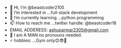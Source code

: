 - 👋 Hi, I’m @beastcoder2105
- 👀 I’m interested in ...full-stack development
- 🌱 I’m currently learning ...python programming 
- 📫 How to reach me ...twitter handle: @beastcoder18
- EMAIL ADDERESS: ashuparmar2305@gmail.com
- 💪 I am A MAN no pronouns needed.
- ⚡ hobbies: ...Gym only😊😎💪

<!---
beastcoder2105/beastcoder2105 is a ✨ special ✨ repository because its `README.md` (this file) appears on your GitHub profile.
You can click the Preview link to take a look at your changes.
--->

